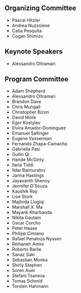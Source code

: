 ## Organizing Committee
* Pascal Hitzler
* Andrea Nuzzolese
* Catia Pesquita
* Cogan Shimizu

## Keynote Speakers
* Alessandro Oltramari

## Program Committee
* Adam Shepherd
* Alessandro Oltramari
* Brandon Dave
* Chris Mungall
* Christopher Bizon
* David Molik
* Egor Kostylev
* Elvira Amador-Dominguez
* Emanuel Sallinger
* Eugene Vasserman
* Fernando Zhapa-Camacho
* Gabriella Pasi
* Guilin Qi 
* Hande McGinty
* Ilaria Tiddi
* Ildar Baimuratov
* Janna Hastings
* Jayavanth Shenoy
* Jennifer D'Souza
* Kaushik Roy
* Lise Stork
* Majlinda Llugiqi
* Marshall X. Ma
* Mayank Kharbanda
* Nikita Gautam
* Oscar Corcho
* Peter Haase
* Philipp Cimiano
* Rafael Penaloza Nyssen
* Reihaneh Amini
* Roberto Barile
* Sanaz Saki
* Sebastian Monka
* Shirly Stephen
* Soren Auer
* Stefani Tsaneva
* Tomas Schmid
* Torsten Hahmann 